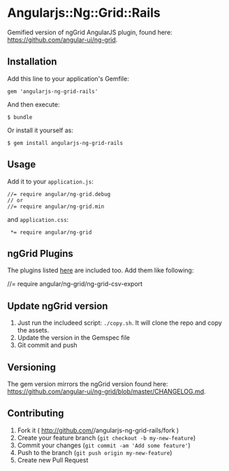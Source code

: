 # Angularjs::Ng::Grid::Rails

Gemified version of ngGrid AngularJS plugin, found here: <https://github.com/angular-ui/ng-grid>.

## Installation

Add this line to your application's Gemfile:

    gem 'angularjs-ng-grid-rails'

And then execute:

    $ bundle

Or install it yourself as:

    $ gem install angularjs-ng-grid-rails

## Usage

Add it to your `application.js`:

    //= require angular/ng-grid.debug
    // or
    //= require angular/ng-grid.min

and `application.css`:

     *= require angular/ng-grid

## ngGrid Plugins
The plugins listed [here](https://github.com/angular-ui/ng-grid/tree/master/plugins) are included too. Add them like following:

//= require angular/ng-grid/ng-grid-csv-export

## Update ngGrid version

1. Just run the includeed script: `./copy.sh`. It will clone the repo and copy the assets.
2. Update the version in the Gemspec file
3. Git commit and push

## Versioning

The gem version mirrors the ngGrid version found here: <https://github.com/angular-ui/ng-grid/blob/master/CHANGELOG.md>.

## Contributing

1. Fork it ( http://github.com/<my-github-username>/angularjs-ng-grid-rails/fork )
2. Create your feature branch (`git checkout -b my-new-feature`)
3. Commit your changes (`git commit -am 'Add some feature'`)
4. Push to the branch (`git push origin my-new-feature`)
5. Create new Pull Request
